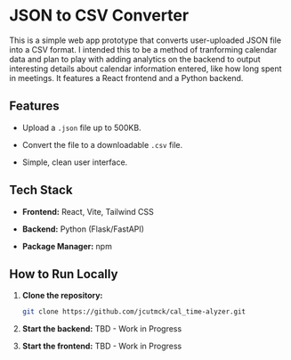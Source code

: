 # JSON to CSV Converter

This is a simple web app prototype that converts user-uploaded JSON file into a CSV format. I intended this to be a method of tranforming calendar data and plan to play with adding analytics on the backend to output interesting details about calendar information entered, like how long spent in meetings. It features a React frontend and a Python backend.

## Features

- Upload a `.json` file up to 500KB.

- Convert the file to a downloadable `.csv` file.

- Simple, clean user interface.

## Tech Stack

- **Frontend:** React, Vite, Tailwind CSS

- **Backend:** Python (Flask/FastAPI)

- **Package Manager:** npm

## How to Run Locally

1. **Clone the repository:**

    ```bash
    git clone https://github.com/jcutmck/cal_time-alyzer.git
    ```

2. **Start the backend:**
TBD - Work in Progress

3. **Start the frontend:**
TBD - Work in Progress
